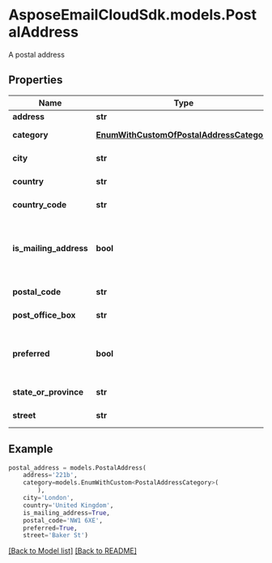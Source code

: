 # AsposeEmailCloudSdk.models.PostalAddress

A postal address             

## Properties
Name | Type | Description | Notes
------------ | ------------- | ------------- | -------------
**address** |**str** |Address.              |[optional] 
**category** |[**EnumWithCustomOfPostalAddressCategory**](EnumWithCustomOfPostalAddressCategory.md) |Address category.              |[optional] 
**city** |**str** |Address&#39;s city.              |[optional] 
**country** |**str** |Address&#39;s country.              |[optional] 
**country_code** |**str** |Country code.              |[optional] 
**is_mailing_address** |**bool** |Defines whether address may be used for mailing.              |
**postal_code** |**str** |Postal code.              |[optional] 
**post_office_box** |**str** |Post Office box.              |[optional] 
**preferred** |**bool** |Defines whether postal address is preferred.              |
**state_or_province** |**str** |Address&#39;s region.              |[optional] 
**street** |**str** |Address&#39;s street.              |[optional] 



## Example
```python
postal_address = models.PostalAddress(
    address='221b',
    category=models.EnumWithCustom<PostalAddressCategory>(
        ),
    city='London',
    country='United Kingdom',
    is_mailing_address=True,
    postal_code='NW1 6XE',
    preferred=True,
    street='Baker St')
```


[[Back to Model list]](Models.md) [[Back to README]](README.md)

